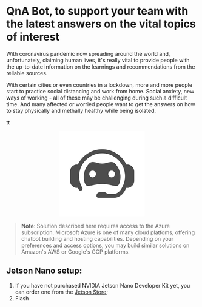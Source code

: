 # QnA Bot, to support your team with the latest answers on the vital topics of interest
With coronavirus pandemic now spreading around the world and, unfortunately, claiming human lives, it's really vital to provide people with the up-to-date information on the learnings and recommendations from the reliable sources.

With certain cities or even countries in a lockdown, more and more people start to practice social distancing and work from home. Social anxiety, new ways of working - all of these may be challenging during such a difficult time. And many affected or worried people want to get the answers on how to stay physically and methally healthy while being isolated.

tt
<p align="center">
  <img src="/images/chatbot.png">
</p>

> **Note**: Solution described here requires access to the Azure subscription. Microsoft Azure is one of many cloud platfoms, offering chatbot building and hosting capabilities. Depending on your preferences and access options, you may build similar solutions on Amazon's AWS or Google's GCP platforms.

## Jetson Nano setup:
1. If you have not purchased NVIDIA Jetson Nano Developer Kit yet, you can order one from the [Jetson Store](https://www.nvidia.com/en-gb/autonomous-machines/jetson-store/);
2. Flash

